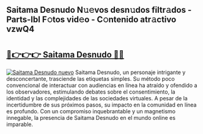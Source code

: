 ## Saitama Desnudo N𝚞𝚎vos desn𝚞dos filtr𝚊dos - Parts-IbI F𝚘tos vid𝚎o - C𝚘ntenido atr𝚊ctivo vzwQ4

# <h2><a href="http://mb521i.tromn.icu/?c=Saitama+Desnudo">🔗👉👉👉 Saitama Desnudo 🔗🔗</a></h2>

[![Saitama Desnudo nuevo](https://i.imgur.com/pEAQMta.gif)](http://mb521i.tromn.icu/?c=Saitama+Desnudo)
Saitama Desnudo, un personaje intrigante y desconcertante, trasciende las etiquetas simples. Su método poco convencional de interactuar con audiencias en línea ha atraído y ofendido a los observadores, estimulando debates sobre el consentimiento, la identidad y las complejidades de las sociedades virtuales. A pesar de la incertidumbre de sus próximos pasos, su impacto en la comunidad en línea es profundo. Con un compromiso inquebrantable y un magnetismo innegable, la presencia de Saitama Desnudo en el mundo online es imparable.

